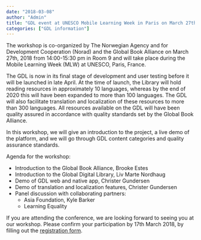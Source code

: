 ```yaml
---
date: "2018-03-08"
author: "Admin"
title: "GDL event at UNESCO Mobile Learning Week in Paris on March 27th"
categories: ["GDL information"]
---
```


The workshop is co-organized by The Norwegian Agency and for Development Cooperation (Norad) and the Global Book Alliance on March 27th, 2018 from 14:00-15:30 pm in Room 9 and will take place during the Mobile Learning Week (MLW) at UNESCO, Paris, France.

The GDL is now in its final stage of development and user testing before it will be launched in late April. At the time of launch, the Library will hold reading resources in approximately 10 languages, whereas by the end of 2020 this will have been expanded to more than 100 languages. The GDL will also facilitate translation and localization of these resources to more than 300 languages. All resources available on the GDL will have been quality assured in accordance with quality standards set by the Global Book Alliance.

In this workshop, we will give an introduction to the project, a live demo of the platform, and we will go through GDL content categories and quality assurance standards.

Agenda for the workshop:

- Introduction to the Global Book Alliance, Brooke Estes
- Introduction to the Global Digital Library, Liv Marte Nordhaug
- Demo of GDL web and native app, Christer Gundersen
- Demo of translation and localization features, Christer Gundersen
- Panel discussion with collaborating partners:
  - Asia Foundation, Kyle Barker
  - Learning Equality

If you are attending the conference, we are looking forward to seeing you at our workshop. Please confirm your participation by 17th March 2018, by filling out the [registration form](https://docs.google.com/forms/d/e/1FAIpQLSex3XtAZuGO-1Kv9ehBCTefYabihT2eYpVN-ZPLaV9u9pMroA/viewform?usp=sf_link).
